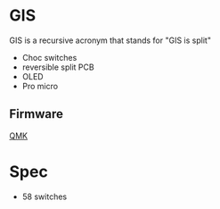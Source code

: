 # GIS
GIS is a recursive acronym that stands for "GIS is split"

* Choc switches
* reversible split PCB
* OLED
* Pro micro

## Firmware
[QMK](https://github.com/ec965/qmk_firmware/tree/split-kb/keyboards/gis)

# Spec

* 58 switches